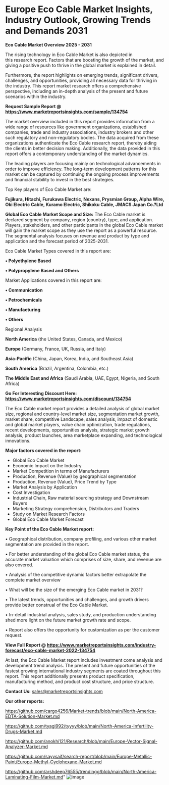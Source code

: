 # Europe Eco Cable Market Insights, Industry Outlook, Growing Trends and Demands 2031

<Strong> Eco Cable Market Overview 2025 - 2031</strong>

The rising technology in Eco Cable Market is also depicted in this research report. Factors that are boosting the growth of the market, and giving a positive push to thrive in the global market is explained in detail.

Furthermore, the report highlights on emerging trends, significant drivers, challenges, and opportunities, providing all necessary data for thriving in the industry. This report market research offers a comprehensive perspective, including an in-depth analysis of the present and future scenarios within the industry.

<strong>Request Sample Report @ <a href=https://www.marketreportsinsights.com/sample/134754>https://www.marketreportsinsights.com/sample/134754</a></strong>

The market overview included in this report provides information from a wide range of resources like government organizations, established companies, trade and industry associations, industry brokers and other such regulatory and non-regulatory bodies. The data acquired from these organizations authenticate the Eco Cable research report, thereby aiding the clients in better decision making. Additionally, the data provided in this report offers a contemporary understanding of the market dynamics.

The leading players are focusing mainly on technological advancements in order to improve efficiency. The long-term development patterns for this market can be captured by continuing the ongoing process improvements and financial stability to invest in the best strategies.

Top Key players of Eco Cable Market are:

<strong>Fujikura, Hitachi, Furukawa Electric, Nexans, Prysmian Group, Alpha Wire, Oki Electric Cable, Kuramo Electric, Shikoku Cable, JMACS Japan Co.?Ltd</strong>

<strong><b>Global Eco Cable Market Scope and Size:</b></strong>
The Eco Cable market is declared segment by company, region (country), type, and application. Players, stakeholders, and other participants in the global Eco Cable market will gain the market scope as they use the report as a powerful resource. The segmental analysis focuses on revenue and product by type and application and the forecast period of 2025-2031.

Eco Cable Market Types covered in this report are:

<strong>• Polyethylene Based

• Polypropylene Based and Others</strong>

Market Applications covered in this report are:

<strong>• Communication

• Petrochemicals

• Manufacturing

• Others</strong> 

Regional Analysis

<strong>North America</strong> (the United States, Canada, and Mexico)

<strong>Europe</strong> (Germany, France, UK, Russia, and Italy)

<strong>Asia-Pacific</strong> (China, Japan, Korea, India, and Southeast Asia)

<strong>South America</strong> (Brazil, Argentina, Colombia, etc.)

<strong>The Middle East and Africa</strong> (Saudi Arabia, UAE, Egypt, Nigeria, and South Africa)

<strong>Go For Interesting Discount Here: <a href=https://www.marketreportsinsights.com/discount/134754>https://www.marketreportsinsights.com/discount/134754</a></strong>

The Eco Cable market report provides a detailed analysis of global market size, regional and country-level market size, segmentation market growth, market share, competitive Landscape, sales analysis, impact of domestic and global market players, value chain optimization, trade regulations, recent developments, opportunities analysis, strategic market growth analysis, product launches, area marketplace expanding, and technological innovations.

<strong><b>Major factors covered in the report:</b></strong>
<ul>
  <li>Global Eco Cable Market </li>
  <li>Economic Impact on the Industry</li>
  <li>Market Competition in terms of Manufacturers</li>
  <li>Production, Revenue (Value) by geographical segmentation</li>
  <li>Production, Revenue (Value), Price Trend by Type</li>
  <li>Market Analysis by Application</li>
  <li>Cost Investigation</li>
  <li>Industrial Chain, Raw material sourcing strategy and Downstream Buyers</li>
  <li>Marketing Strategy comprehension, Distributors and Traders</li>
  <li>Study on Market Research Factors</li>
  <li>Global Eco Cable Market Forecast</li>
</ul>

<strong><b>Key Point of the Eco Cable Market report:</b></strong>

• Geographical distribution, company profiling, and various other market segmentation are provided in the report.

• For better understanding of the global Eco Cable market status, the accurate market valuation which comprises of size, share, and revenue are also covered.

• Analysis of the competitive dynamic factors better extrapolate the complete market overview

• What will be the size of the emerging Eco Cable market in 2031?

• The latest trends, opportunities and challenges, and growth drivers provide better construal of the Eco Cable Market.

• In-detail industrial analysis, sales study, and production understanding shed more light on the future market growth rate and scope.

• Report also offers the opportunity for customization as per the customer request.

<strong><b>View Full Report @ <a href=https://www.marketreportsinsights.com/industry-forecast/eco-cable-market-2022-134754>https://www.marketreportsinsights.com/industry-forecast/eco-cable-market-2022-134754</a></b></strong>


At last, the Eco Cable Market report includes investment come analysis and development trend analysis. The present and future opportunities of the fastest growing international industry segments are coated throughout this report. This report additionally presents product specification, manufacturing method, and product cost structure, and price structure.

<strong>Contact Us:</strong>
sales@marketreportsinsights.com

<strong>Our other reports:</strong>

<a href=https://github.com/cargo4256/Market-trends/blob/main/North-America-EDTA-Solution-Market.md>https://github.com/cargo4256/Market-trends/blob/main/North-America-EDTA-Solution-Market.md</a>

<a href=https://github.com/tyagi992/tyyyy/blob/main/North-America-Infertility-Drugs-Market.md>https://github.com/tyagi992/tyyyy/blob/main/North-America-Infertility-Drugs-Market.md</a>

<a href=https://github.com/anokhi121/Research/blob/main/Europe-Vector-Signal-Analyzer-Market.md>https://github.com/anokhi121/Research/blob/main/Europe-Vector-Signal-Analyzer-Market.md</a>

<a href=https://github.com/sayysaif/search-report/blob/main/Europe-Metallic-Paint/Europe-Methyl-Cyclohexane-Market.md>https://github.com/sayysaif/search-report/blob/main/Europe-Metallic-Paint/Europe-Methyl-Cyclohexane-Market.md</a>

<a href=https://github.com/arshdeep76555/trendingg/blob/main/North-America-Laminating-Film-Market.md>https://github.com/arshdeep76555/trendingg/blob/main/North-America-Laminating-Film-Market.md</a>"
![image](https://github.com/user-attachments/assets/100b20f7-ee66-41f2-9126-8e444d2cb506)

